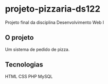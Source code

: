 # projeto-pizzaria-ds122
Projeto final da disciplina Desenvolvimento Web I

## O projeto
Um sistema de pedido de pizza.

## Tecnologias
HTML
CSS
PHP
MySQL

